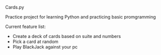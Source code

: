 Cards.py

Practice project for learning Python and practicing basic promgramming

Current feature list:
- Create a deck of cards based on suite and numbers
- Pick a card at random
- Play BlackJack against your pc
